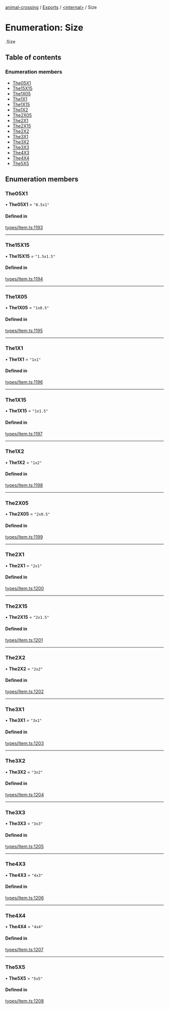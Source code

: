 [animal-crossing](../README.md) / [Exports](../modules.md) / [<internal\>](../modules/internal_.md) / Size

# Enumeration: Size

[<internal>](../modules/internal_.md).Size

## Table of contents

### Enumeration members

- [The05X1](internal_.Size-1.md#the05x1)
- [The15X15](internal_.Size-1.md#the15x15)
- [The1X05](internal_.Size-1.md#the1x05)
- [The1X1](internal_.Size-1.md#the1x1)
- [The1X15](internal_.Size-1.md#the1x15)
- [The1X2](internal_.Size-1.md#the1x2)
- [The2X05](internal_.Size-1.md#the2x05)
- [The2X1](internal_.Size-1.md#the2x1)
- [The2X15](internal_.Size-1.md#the2x15)
- [The2X2](internal_.Size-1.md#the2x2)
- [The3X1](internal_.Size-1.md#the3x1)
- [The3X2](internal_.Size-1.md#the3x2)
- [The3X3](internal_.Size-1.md#the3x3)
- [The4X3](internal_.Size-1.md#the4x3)
- [The4X4](internal_.Size-1.md#the4x4)
- [The5X5](internal_.Size-1.md#the5x5)

## Enumeration members

### The05X1

• **The05X1** = `"0.5x1"`

#### Defined in

[types/Item.ts:1193](https://github.com/Norviah/animal-crossing/blob/3810f6b/module/types/Item.ts#L1193)

___

### The15X15

• **The15X15** = `"1.5x1.5"`

#### Defined in

[types/Item.ts:1194](https://github.com/Norviah/animal-crossing/blob/3810f6b/module/types/Item.ts#L1194)

___

### The1X05

• **The1X05** = `"1x0.5"`

#### Defined in

[types/Item.ts:1195](https://github.com/Norviah/animal-crossing/blob/3810f6b/module/types/Item.ts#L1195)

___

### The1X1

• **The1X1** = `"1x1"`

#### Defined in

[types/Item.ts:1196](https://github.com/Norviah/animal-crossing/blob/3810f6b/module/types/Item.ts#L1196)

___

### The1X15

• **The1X15** = `"1x1.5"`

#### Defined in

[types/Item.ts:1197](https://github.com/Norviah/animal-crossing/blob/3810f6b/module/types/Item.ts#L1197)

___

### The1X2

• **The1X2** = `"1x2"`

#### Defined in

[types/Item.ts:1198](https://github.com/Norviah/animal-crossing/blob/3810f6b/module/types/Item.ts#L1198)

___

### The2X05

• **The2X05** = `"2x0.5"`

#### Defined in

[types/Item.ts:1199](https://github.com/Norviah/animal-crossing/blob/3810f6b/module/types/Item.ts#L1199)

___

### The2X1

• **The2X1** = `"2x1"`

#### Defined in

[types/Item.ts:1200](https://github.com/Norviah/animal-crossing/blob/3810f6b/module/types/Item.ts#L1200)

___

### The2X15

• **The2X15** = `"2x1.5"`

#### Defined in

[types/Item.ts:1201](https://github.com/Norviah/animal-crossing/blob/3810f6b/module/types/Item.ts#L1201)

___

### The2X2

• **The2X2** = `"2x2"`

#### Defined in

[types/Item.ts:1202](https://github.com/Norviah/animal-crossing/blob/3810f6b/module/types/Item.ts#L1202)

___

### The3X1

• **The3X1** = `"3x1"`

#### Defined in

[types/Item.ts:1203](https://github.com/Norviah/animal-crossing/blob/3810f6b/module/types/Item.ts#L1203)

___

### The3X2

• **The3X2** = `"3x2"`

#### Defined in

[types/Item.ts:1204](https://github.com/Norviah/animal-crossing/blob/3810f6b/module/types/Item.ts#L1204)

___

### The3X3

• **The3X3** = `"3x3"`

#### Defined in

[types/Item.ts:1205](https://github.com/Norviah/animal-crossing/blob/3810f6b/module/types/Item.ts#L1205)

___

### The4X3

• **The4X3** = `"4x3"`

#### Defined in

[types/Item.ts:1206](https://github.com/Norviah/animal-crossing/blob/3810f6b/module/types/Item.ts#L1206)

___

### The4X4

• **The4X4** = `"4x4"`

#### Defined in

[types/Item.ts:1207](https://github.com/Norviah/animal-crossing/blob/3810f6b/module/types/Item.ts#L1207)

___

### The5X5

• **The5X5** = `"5x5"`

#### Defined in

[types/Item.ts:1208](https://github.com/Norviah/animal-crossing/blob/3810f6b/module/types/Item.ts#L1208)
